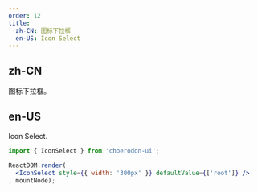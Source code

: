 ```yaml
---
order: 12
title:
  zh-CN: 图标下拉框
  en-US: Icon Select
---
```


## zh-CN

图标下拉框。

## en-US

Icon Select.

````jsx
import { IconSelect } from 'choerodon-ui';

ReactDOM.render(
  <IconSelect style={{ width: '300px' }} defaultValue={['root']} />
, mountNode);
````
